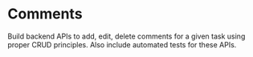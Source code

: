 # Comments
Build backend APIs to add, edit, delete comments for a given task using proper CRUD principles. Also include automated tests for these APIs.
